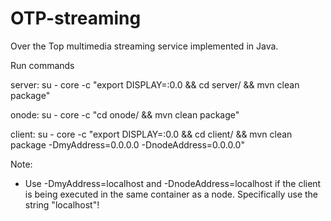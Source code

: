 # OTP-streaming
Over the Top multimedia streaming service implemented in Java.

Run commands

server: su - core -c "export DISPLAY=:0.0 && cd server/ && mvn clean package"

onode: su - core -c "cd onode/ && mvn clean package"

client: su - core -c "export DISPLAY=:0.0 && cd client/ && mvn clean package -DmyAddress=0.0.0.0 -DnodeAddress=0.0.0.0"

Note: 
* Use -DmyAddress=localhost and -DnodeAddress=localhost  if the client is being executed in the same container as a node. Specifically use the string "localhost"!
